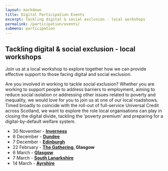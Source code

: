 ```yaml
---
layout: markdown
title: Digital Participation Events
excerpt: Tackling digital & social exclusion - local workshops
permalink: /participation/events/
submenu: participation
---
```


## Tackling digital & social exclusion - local workshops

Join us at a local workshop to explore together how we can provide effective support to those facing digital and social exclusion.

Are you involved in working to tackle social exclusion? Whether you are working to support people to address barriers to employment, aiming to reduce social isolation or addressing other issues related to poverty and inequality, we would love for you to join us at one of our local roadshows. Timed broadly to coincide with the roll-out of full-service Universal Credit across Scotland, we want to explore the role local organisations can play in closing the digital divide, tackling the 'poverty premium' and preparing for a digital-by-default welfare system.

* 30 November - **[Inverness](http://www.scvo.org.uk/events/tackling-digital-social-exclusion-local-workshop/)**
* 6 December - **[Dundee](http://www.scvo.org.uk/events/tackling-digital-social-exclusion-local-workshop-2/)**
* 7 December - **[Edinburgh](http://www.scvo.org.uk/events/tackling-digital-social-exclusion-local-workshop-3/)**
* 22 February - **[The Gathering](http://thegathering.scot), Glasgow**
* 6 March - **[Glasgow](http://www.scvo.org.uk/events/tackling-digital-social-exclusion-local-workshop-4/)**
* 7 March - **[South Lanarkshire](http://www.scvo.org.uk/events/tackling-digital-social-exclusion-local-workshop-5/)**
* 14 March - **[Ayrshire](http://www.scvo.org.uk/events/tackling-digital-social-exclusion-local-workshop-6/)**
